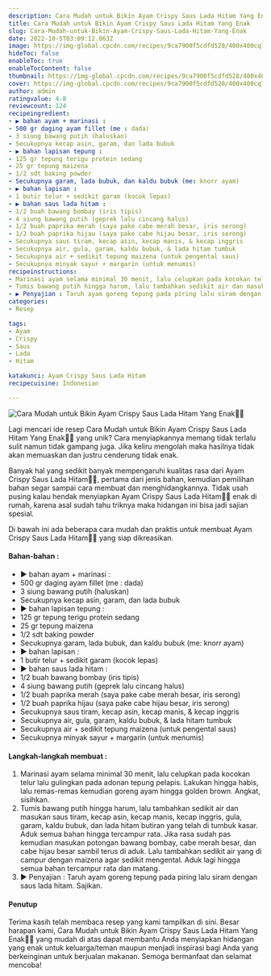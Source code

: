 ```yaml
---
description: Cara Mudah untuk Bikin Ayam Crispy Saus Lada Hitam Yang Enak"
title: Cara Mudah untuk Bikin Ayam Crispy Saus Lada Hitam Yang Enak
slug: Cara-Mudah-untuk-Bikin-Ayam-Crispy-Saus-Lada-Hitam-Yang-Enak
date: 2022-10-5T03:09:12.063Z
image: https://img-global.cpcdn.com/recipes/9ca7900f5cdfd528/400x400cq70/photo.jpg
hideToc: false
enableToc: true
enableTocContent: false
thumbnail: https://img-global.cpcdn.com/recipes/9ca7900f5cdfd528/400x400cq70/photo.jpg
cover: https://img-global.cpcdn.com/recipes/9ca7900f5cdfd528/400x400cq70/photo.jpg
author: admin
ratingvalue: 4.8
reviewcount: 124
recipeingredient:
- ▶️ bahan ayam + marinasi :
- 500 gr daging ayam fillet (me : dada)
- 3 siung bawang putih (haluskan)
- Secukupnya kecap asin, garam, dan lada bubuk
- ▶️ bahan lapisan tepung :
- 125 gr tepung terigu protein sedang
- 25 gr tepung maizena
- 1/2 sdt baking powder
- Secukupnya garam, lada bubuk, dan kaldu bubuk (me: knorr ayam)
- ▶️ bahan lapisan :
- 1 butir telur + sedikit garam (kocok lepas)
- ▶️ bahan saus lada hitam :
- 1/2 buah bawang bombay (iris tipis)
- 4 siung bawang putih (geprek lalu cincang halus)
- 1/2 buah paprika merah (saya pake cabe merah besar, iris serong)
- 1/2 buah paprika hijau (saya pake cabe hijau besar, iris serong)
- Secukupnya saus tiram, kecap asin, kecap manis, & kecap inggris
- Secukupnya air, gula, garam, kaldu bubuk, & lada hitam tumbuk
- Secukupnya air + sedikit tepung maizena (untuk pengental saus)
- Secukupnya minyak sayur + margarin (untuk menumis)
recipeinstructions:
- Marinasi ayam selama minimal 30 menit, lalu celupkan pada kocokan telur lalu gulingkan pada adonan tepung pelapis. Lakukan hingga habis, lalu remas-remas kemudian goreng ayam hingga golden brown. Angkat, sisihkan.
- Tumis bawang putih hingga harum, lalu tambahkan sedikit air dan masukan saus tiram, kecap asin, kecap manis, kecap inggris, gula, garam, kaldu bubuk, dan lada hitam butiran yang telah di tumbuk kasar. Aduk semua bahan hingga tercampur rata. Jika rasa sudah pas kemudian masukan potongan bawang bombay, cabe merah besar, dan cabe hijau besar sambil terus di aduk. Lalu tambahkan sedikit air yang di campur dengan maizena agar sedikit mengental. Aduk lagi hingga semua bahan tercampur rata dan matang.
- ▶️ Penyajian : Taruh ayam goreng tepung pada piring lalu siram dengan saus lada hitam. Sajikan.
categories:
- Resep

tags:
- Ayam
- Crispy
- Saus
- Lada
- Hitam

katakunci: Ayam Crispy Saus Lada Hitam
recipecuisine: Indonesian

---
```


![Cara Mudah untuk Bikin Ayam Crispy Saus Lada Hitam Yang Enak👩‍🍳](https://img-global.cpcdn.com/recipes/9ca7900f5cdfd528/400x400cq70/photo.jpg)

Lagi mencari ide resep Cara Mudah untuk Bikin Ayam Crispy Saus Lada Hitam Yang Enak👩‍🍳 yang unik? Cara menyiapkannya memang tidak terlalu sulit namun tidak gampang juga. Jika keliru mengolah maka hasilnya tidak akan memuaskan dan justru cenderung tidak enak.

Banyak hal yang sedikit banyak mempengaruhi kualitas rasa dari Ayam Crispy Saus Lada Hitam👩‍🍳, pertama dari jenis bahan, kemudian pemilihan bahan segar sampai cara membuat dan menghidangkannya. Tidak usah pusing kalau hendak menyiapkan Ayam Crispy Saus Lada Hitam👩‍🍳 enak di rumah, karena asal sudah tahu triknya maka hidangan ini bisa jadi sajian spesial.

Di bawah ini ada beberapa cara mudah dan praktis untuk membuat Ayam Crispy Saus Lada Hitam👩‍🍳 yang siap dikreasikan.

<!--inarticleads1-->

#### Bahan-bahan :

- ▶️ bahan ayam + marinasi :
- 500 gr daging ayam fillet (me : dada)
- 3 siung bawang putih (haluskan)
- Secukupnya kecap asin, garam, dan lada bubuk
- ▶️ bahan lapisan tepung :
- 125 gr tepung terigu protein sedang
- 25 gr tepung maizena
- 1/2 sdt baking powder
- Secukupnya garam, lada bubuk, dan kaldu bubuk (me: knorr ayam)
- ▶️ bahan lapisan :
- 1 butir telur + sedikit garam (kocok lepas)
- ▶️ bahan saus lada hitam :
- 1/2 buah bawang bombay (iris tipis)
- 4 siung bawang putih (geprek lalu cincang halus)
- 1/2 buah paprika merah (saya pake cabe merah besar, iris serong)
- 1/2 buah paprika hijau (saya pake cabe hijau besar, iris serong)
- Secukupnya saus tiram, kecap asin, kecap manis, & kecap inggris
- Secukupnya air, gula, garam, kaldu bubuk, & lada hitam tumbuk
- Secukupnya air + sedikit tepung maizena (untuk pengental saus)
- Secukupnya minyak sayur + margarin (untuk menumis)

<!--inarticleads2-->

#### Langkah-langkah membuat :

1. Marinasi ayam selama minimal 30 menit, lalu celupkan pada kocokan telur lalu gulingkan pada adonan tepung pelapis. Lakukan hingga habis, lalu remas-remas kemudian goreng ayam hingga golden brown. Angkat, sisihkan.
1. Tumis bawang putih hingga harum, lalu tambahkan sedikit air dan masukan saus tiram, kecap asin, kecap manis, kecap inggris, gula, garam, kaldu bubuk, dan lada hitam butiran yang telah di tumbuk kasar. Aduk semua bahan hingga tercampur rata. Jika rasa sudah pas kemudian masukan potongan bawang bombay, cabe merah besar, dan cabe hijau besar sambil terus di aduk. Lalu tambahkan sedikit air yang di campur dengan maizena agar sedikit mengental. Aduk lagi hingga semua bahan tercampur rata dan matang.
1. ▶️ Penyajian : Taruh ayam goreng tepung pada piring lalu siram dengan saus lada hitam. Sajikan.

#### Penutup

Terima kasih telah membaca resep yang kami tampilkan di sini. Besar harapan kami, Cara Mudah untuk Bikin Ayam Crispy Saus Lada Hitam Yang Enak👩‍🍳 yang mudah di atas dapat membantu Anda menyiapkan hidangan yang enak untuk keluarga/teman maupun menjadi inspirasi bagi Anda yang berkeinginan untuk berjualan makanan. Semoga bermanfaat dan selamat mencoba!